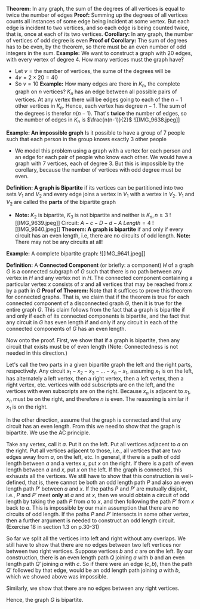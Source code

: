 **Theorem:** In any graph, the sum of the degrees of all vertices is equal to twice the number of edges
**Proof:** Summing up the degrees of all vertices counts all instances of some edge being incident at some vertex. But each edge is incident to two vertices, and so each edge is being counted twice, that is, once at each of its two vertices.
**Corollary:** In any graph, the number of vertices of odd degree is even
**Proof of Corollary:** The sum of degrees has to be even, by the theorem, so there must be an even number of odd integers in the sum.
**Example:** We want to construct a graph with 20 edges, with every vertex of degree 4. How many vertices must the graph have?
- Let $v=\text{the number of vertices}$, the sume of the degrees will be
- $4v=2 \times 20 = 40$
- So $v=10$
**Example:** How many edges are there in $K_{n}$, the complete graph on $n$ vertices?
$K_{n}$ has an edge between all possible pairs of vertices. At any vertex there will be edges going to each of the $n-1$ other vertices in $K_{n}$. Hence, each vertex has degree $n - 1$. The sum of the degrees is therefor $n(n-1)$. That's **twice** the number of edges, so the number of edges in $K_{n}$ is $\frac{n(n-1)}{2}$
![[IMG_9638.jpeg]]

**Example: An impossible graph**
Is it possible to have a group of $7$ people such that each person in the group knows exactly $3$ other people
- We model this problem using a graph with a vertex for each person and an edge for each pair of people who know each other. We would have a graph with $7$ vertices, each of degree $3$. But this is impossible by the corollary, because the number of vertices with odd degree must be even.

**Definition: A graph is Bipartite** if its vertices can be partitioned into two sets $V_{1}$ and $V_{2}$ and every edge joins a vertex in $V_{1}$ with a vertex in $V_{2}$. $V_{1}$ and $V_{2}$ are called the **parts** of the bipartite graph
- **Note:** $K_{2}$ is bipartite, $K_{3}$ is not bipartite and neither is $K_{n}, n \geq 3$
![[IMG_9639.jpeg]]
Circuit: $A-c-D-d-A$
$Length=4$
![[IMG_9640.jpeg]]
**Theorem: A graph is bipartite** if and only if every circuit has an even length, i.e, there are no circuits of odd length.
**Note:** There may not be any circuits at all!

**Example:** A complete bipartite graph:
![[IMG_9641.jpeg]]

**Definition:** A **Connected Component** (or briefly: a component) $H$ of a graph $G$ is a connected subgraph of $G$ such that there is no path between any vertex in $H$ and any vertex not in $H$. The connected component containing a particular vertex $x$ consists of $x$ and all vertices that may be reached from $x$ by a path in $G$
**Proof of Theorem:** Note that it suffices to prove this theorem for connected graphs.
That is, we claim that if the theorem is true for each connected component of a disconnected graph $G$, then it is true for the entire graph $G$. 
This claim follows from the fact that a graph is bipartite if and only if each of its connected components is bipartite, and the fact that any circuit in $G$ has even length if and only if any circuit in each of the connected components of $G$ has an even length.

Now onto the proof. First, we show that if a graph is bipartite, then any circuit that exists must be of even length (Note: Connectedness is not needed in this direction.)

Let's call the two parts in a given bipartite graph the left and the right parts, respectively. Any circuit $x_{1}-x_{2}-x_{3}-\dots-x_{n}-x_{1}$, assuming $x_{1}$ is on the left, has alternately a left vertex, then a right vertex, then a left vertex, then a right vertex, etc. vertices with odd subscripts are on the left, and the vertices with even subscripts are on the right. Because $x_{n}$ is adjacent to $x_{1}$, $x_{n}$ must be on the right, and therefore $n$ is even. The reasoning is similar if $x_{1}$ is on the right.

In the other direction, assume that the graph is connected and that any circuit has an even length. From this we need to show that the graph is bipartite. We use the AC principle.

Take any vertex, call it $a$. Put it on the left. Put all vertices adjacent to $a$ on the right. Put all vertices adjacent to those, i.e., all vertices that are two edges away from $a$, on the left, etc. In general, if there is a path of odd length between $a$ and a vertex $x$, put $x$ on the right. If there is a path of even length between $a$ and $x$, put $x$ on the left. If the graph is connected, this exhausts all the vertices. We still have to show that this construction is well-defined, that is, there cannot be both an odd length path $P$ and also an even length path $P'$ between $a$ and $x$. If the paths $P$ and $P'$ are mutually disjoint, i.e., $P$ and $P'$ meet **only** at $a$ and at $x$, then we would obtain a circuit of odd length by taking the path $P$ from $a$ to $x$, and then following the path $P'$ from $x$ back to $a$. This is impossible by our main assumption that there are no circuits of odd length. If the paths $P$ and $P'$ intersects in some other vertex, then a further argument is needed to construct an odd length circuit. (Exercise 18 in section 1.3 on p.30-31)

So far we split all the vertices into left and right without any overlaps. We still have to show that there are no edges between two left vertices nor between two right vertices. Suppose vertices $b$ and $c$ are on the left. By our construction, there is an even length path $Q$ joining $a$ with $b$ and an even length path $Q'$ joining $a$ with $c$. So if there were an edge $(c,b)$, then the path $Q'$ followed by that edge, would be an odd length path joining $a$ with $b$, which we showed above was impossible. 

Similarly, we show that there are no edges between any right vertices.

Hence, the graph $G$ is bipartite.